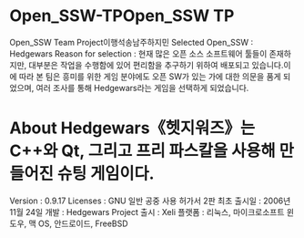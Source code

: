 # Open_SSW-TPOpen_SSW TP
Open_SSW Team Project이행석송남주하지민
Selected Open_SSW : Hedgewars
Reason for selection : 현재 많은 오픈 소스 소프트웨어 툴들이 존재하지만, 대부분은 작업을 수행함에 있어 편리함을 추구하기 위하여 배포되고 있습니다.이에 따라 본 팀은 흥미를 위한 게임 분야에도 오픈 SW가 있는 가에 대한 의문을 품게 되었으며, 여러 조사를 통해 Hedgewars라는 게임을 선택하게 되었습니다.
# About Hedgewars《헷지워즈》는 C++와 Qt, 그리고 프리 파스칼을 사용해 만들어진 슈팅 게임이다. 
Version : 0.9.17
Licenses : GNU 일반 공중 사용 허가서 2판
최초 출시일 : 2006년 11월 24일
개발 : Hedgewars Project
출시 : Xeli
플랫폼 : 리눅스, 마이크로소프트 윈도우, 맥 OS, 안드로이드, FreeBSD

